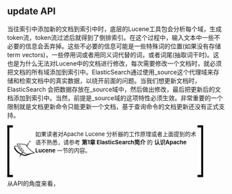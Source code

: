 ## update API

当往索引中添加新的文档到索引中时，底层的Lucene工具包会分析每个域，生成token流，token流过滤后就得到了倒排索引。在这个过程中，输入文本中一些不必要的信息会丢弃掉。这些不必要的信息可能是一些特殊词的位置(如果没有存储term vectors)，一些停用词或者用同义词代替的词，或者词尾(抽取词干时)。这也是为什么无法对Lucene中的文档进行修改，每次需要修改一个文档时，就必须把文档的所有域添加到索引中。ElasticSearch通过使用\_source这个代理域来存储和检索文档中的真实数据，以绕开前面的问题。当我们想更新文档时，ElasticSearch 会把数据存放在\_source域中，然后做出修改，最后把更新后的文档添加到索引中。当然，前提是_source域的这项特性必须生效。非常重要的一个限制就是文档更新命令只能更新一个文档，基于查询命令的文档更新还没有正式支持。

<!-- note structure -->
<div style="height:110px;width:90%;position:relative;">
<div style="width:13px;height:100%; background:black; position:absolute;padding:5px 0 5px 0;">
<img src="../notes/lm.png" height="100%" width="13px"/>
</div>
<div style="width:51px;height:100%;position:absolute; left:13px; text-align:center; font-size:0;">
<img src="../notes/pixel.gif" style="height:100%; width:1px; vertical-align:middle;"/>
<img src="../notes/note.png" style="vertical-align:middle;"/>
</div>
<div style="height:100%;position:absolute;left:65px;right:13px;">
<p style="font-size:13px;margin-top:10px;">
如果读者对Apache Lucene 分析器的工作原理或者上面提到的术语不熟悉，请参考 <b>第1章 ElasticSearch简介</b> 的  <b>认识Apache Lucene</b> 一节的内容。
</p>
</div>
<div style="width:13px;height:100%;background:black;position:absolute;right:0px;padding:5px 0 5px 0;">
<img src="../notes/rm.png" height="100%" width="13px"/>
</div>
</div>  <!-- end of note structure -->

从API的角度来看，
